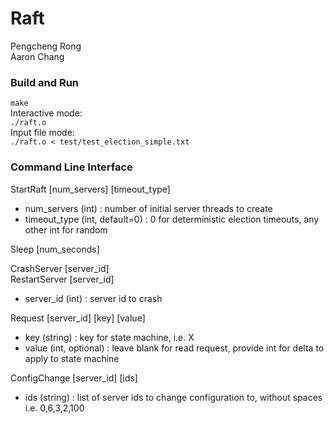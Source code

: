 # Raft
Pengcheng Rong \
Aaron Chang

### Build and Run
```make``` \
Interactive mode:\
```./raft.o```\
Input file mode:\
```./raft.o < test/test_election_simple.txt```

### Command Line Interface
StartRaft [num_servers] [timeout_type]
   - num_servers (int)             : number of initial server threads to create
   - timeout_type (int, default=0) : 0 for deterministic election timeouts, any other int for random

Sleep [num_seconds]

CrashServer [server_id] \
RestartServer [server_id]
   - server_id (int)               : server id to crash

Request [server_id] [key] [value]
   - key (string)                  : key for state machine, i.e. X
   - value (int, optional)         : leave blank for read request, provide int for delta to apply to state machine

ConfigChange [server_id] [ids]
   - ids (string)                  : list of server ids to change configuration to, without spaces i.e. 0,6,3,2,100
